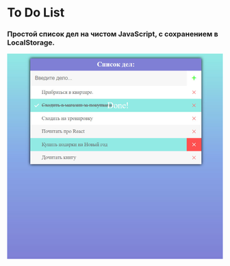 # To Do List
### Простой список дел на чистом JavaScript, с сохранением в LocalStorage.
![To Do List Full](https://github.com/SergKozyrev/ToDoList/raw/master/ToDoList.jpg)
